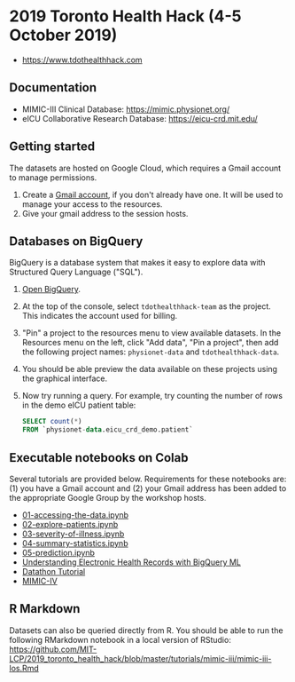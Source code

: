 # 2019 Toronto Health Hack (4-5 October 2019)

- https://www.tdothealthhack.com

## Documentation

- MIMIC-III Clinical Database: https://mimic.physionet.org/
- eICU Collaborative Research Database: https://eicu-crd.mit.edu/

## Getting started

The datasets are hosted on Google Cloud, which requires a Gmail account to manage permissions.

1. Create a [Gmail account](https://www.google.com/gmail/about/), if you don't already have one. It will be used to manage your access to the resources.
2. Give your gmail address to the session hosts.

## Databases on BigQuery

BigQuery is a database system that makes it easy to explore data with Structured Query Language ("SQL").

1. [Open BigQuery](https://console.cloud.google.com/bigquery?project=tdothealthhack-team).
2. At the top of the console, select `tdothealthhack-team` as the project. This indicates the account used for billing.
3. "Pin" a project to the resources menu to view available datasets. In the Resources menu on the left, click "Add data", "Pin a project", then add the following project names: `physionet-data` and `tdothealthhack-data`.
4. You should be able preview the data available on these projects using the graphical interface.
5. Now try running a query. For example, try counting the number of rows in the demo eICU patient table:

   ```SQL
   SELECT count(*)
   FROM `physionet-data.eicu_crd_demo.patient` 
   ```

## Executable notebooks on Colab

Several tutorials are provided below. Requirements for these notebooks are: (1) you have a Gmail account and (2) your Gmail address has been added to the appropriate Google Group by the workshop hosts.

* [01-accessing-the-data.ipynb](https://colab.research.google.com/github/MIT-LCP/2019_toronto_health_hack/blob/master/tutorials/eicu/01-accessing-the-data.ipynb)
* [02-explore-patients.ipynb](https://colab.research.google.com/github/MIT-LCP/2019_toronto_health_hack/blob/master/tutorials/eicu/02-explore-patients.ipynb)
* [03-severity-of-illness.ipynb](https://colab.research.google.com/github/MIT-LCP/2019_toronto_health_hack/blob/master/tutorials/eicu/03-severity-of-illness.ipynb)
* [04-summary-statistics.ipynb](https://colab.research.google.com/github/MIT-LCP/2019_toronto_health_hack/blob/master/tutorials/eicu/04-summary-statistics.ipynb)
* [05-prediction.ipynb](https://colab.research.google.com/github/MIT-LCP/2019_toronto_health_hack/blob/master/tutorials/eicu/05-prediction.ipynb)
* [Understanding Electronic Health Records with BigQuery ML](https://github.com/GoogleCloudPlatform/healthcare/blob/master/datathon/mimic_eicu/tutorials/BigQuery_ML.ipynb)
* [Datathon Tutorial](https://github.com/GoogleCloudPlatform/healthcare/blob/master/datathon/mimic_eicu/tutorials/bigquery_tutorial.ipynb)
* [MIMIC-IV](https://colab.research.google.com/github/MIT-LCP/2019_toronto_health_hack/blob/master/tutorials/mimic-iii/summary-statistics.ipynb)

## R Markdown

Datasets can also be queried directly from R. You should be able to run the following RMarkdown notebook in a local version of RStudio: https://github.com/MIT-LCP/2019_toronto_health_hack/blob/master/tutorials/mimic-iii/mimic-iii-los.Rmd
